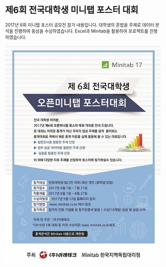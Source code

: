 # 제6회 전국대학생 미니탭 포스터 대회
2017년 6회 미니탭 포스터 공모전 참가 내용입니다.
대학생의 혼밥을 주제로 데이터 분석을 진행하여 동상을 수상하였습니다.
Excel과 Minitab을 활용하여 프로젝트를 진행하였습니다.

![1](./2017_Minitab_Poster_Contest.jpg)
